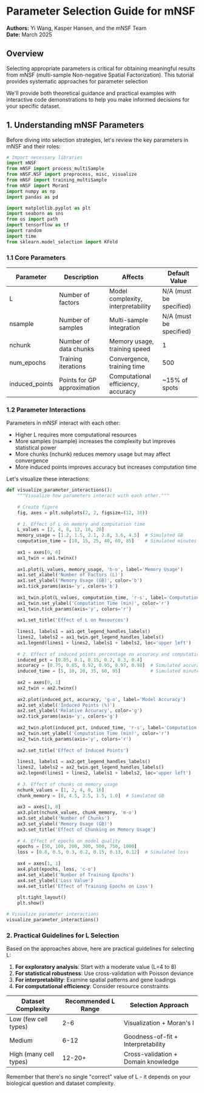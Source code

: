 # Parameter Selection Guide for mNSF

**Authors:** Yi Wang, Kasper Hansen, and the mNSF Team  
**Date:** March 2025

## Overview

Selecting appropriate parameters is critical for obtaining meaningful results from mNSF (multi-sample Non-negative Spatial Factorization). This tutorial provides systematic approaches for parameter selection

We'll provide both theoretical guidance and practical examples with interactive code demonstrations to help you make informed decisions for your specific dataset.

## 1. Understanding mNSF Parameters

Before diving into selection strategies, let's review the key parameters in mNSF and their roles:

```python
# Import necessary libraries
import mNSF
from mNSF import process_multiSample
from mNSF.NSF import preprocess, misc, visualize
from mNSF import training_multiSample
from mNSF import MoranI
import numpy as np
import pandas as pd

import matplotlib.pyplot as plt
import seaborn as sns
from os import path
import tensorflow as tf
import random
import time
from sklearn.model_selection import KFold
```

### 1.1 Core Parameters

| Parameter | Description | Affects | Default Value |
|-----------|-------------|---------|---------------|
| L | Number of factors | Model complexity, interpretability | N/A (must be specified) |
| nsample | Number of samples | Multi-sample integration | N/A (must be specified) |
| nchunk | Number of data chunks | Memory usage, training speed | 1 |
| num_epochs | Training iterations | Convergence, training time | 500 |
| induced_points | Points for GP approximation | Computational efficiency, accuracy | ~15% of spots |

### 1.2 Parameter Interactions

Parameters in mNSF interact with each other:

- Higher L requires more computational resources
- More samples (nsample) increases the complexity but improves statistical power
- More chunks (nchunk) reduces memory usage but may affect convergence
- More induced points improves accuracy but increases computation time

Let's visualize these interactions:

```python
def visualize_parameter_interactions():
    """Visualize how parameters interact with each other."""
    
    # Create figure
    fig, axes = plt.subplots(2, 2, figsize=(12, 10))
    
    # 1. Effect of L on memory and computation time
    L_values = [2, 4, 8, 12, 16, 20]
    memory_usage = [1.2, 1.5, 2.1, 2.8, 3.6, 4.5]  # Simulated GB
    computation_time = [10, 15, 25, 40, 60, 85]    # Simulated minutes
    
    ax1 = axes[0, 0]
    ax1_twin = ax1.twinx()
    
    ax1.plot(L_values, memory_usage, 'b-o', label='Memory Usage')
    ax1.set_xlabel('Number of Factors (L)')
    ax1.set_ylabel('Memory Usage (GB)', color='b')
    ax1.tick_params(axis='y', colors='b')
    
    ax1_twin.plot(L_values, computation_time, 'r-s', label='Computation Time')
    ax1_twin.set_ylabel('Computation Time (min)', color='r')
    ax1_twin.tick_params(axis='y', colors='r')
    
    ax1.set_title('Effect of L on Resources')
    
    lines1, labels1 = ax1.get_legend_handles_labels()
    lines2, labels2 = ax1_twin.get_legend_handles_labels()
    ax1.legend(lines1 + lines2, labels1 + labels2, loc='upper left')
    
    # 2. Effect of induced points percentage on accuracy and computation time
    induced_pct = [0.05, 0.1, 0.15, 0.2, 0.3, 0.4]
    accuracy = [0.75, 0.85, 0.92, 0.95, 0.97, 0.98]  # Simulated accuracy
    induced_time = [5, 10, 20, 35, 60, 95]           # Simulated minutes
    
    ax2 = axes[0, 1]
    ax2_twin = ax2.twinx()
    
    ax2.plot(induced_pct, accuracy, 'g-o', label='Model Accuracy')
    ax2.set_xlabel('Induced Points (%)')
    ax2.set_ylabel('Relative Accuracy', color='g')
    ax2.tick_params(axis='y', colors='g')
    
    ax2_twin.plot(induced_pct, induced_time, 'r-s', label='Computation Time')
    ax2_twin.set_ylabel('Computation Time (min)', color='r')
    ax2_twin.tick_params(axis='y', colors='r')
    
    ax2.set_title('Effect of Induced Points')
    
    lines1, labels1 = ax2.get_legend_handles_labels()
    lines2, labels2 = ax2_twin.get_legend_handles_labels()
    ax2.legend(lines1 + lines2, labels1 + labels2, loc='upper left')
    
    # 3. Effect of chunks on memory usage
    nchunk_values = [1, 2, 4, 8, 16]
    chunk_memory = [8, 4.5, 2.5, 1.5, 1.0]  # Simulated GB
    
    ax3 = axes[1, 0]
    ax3.plot(nchunk_values, chunk_memory, 'm-o')
    ax3.set_xlabel('Number of Chunks')
    ax3.set_ylabel('Memory Usage (GB)')
    ax3.set_title('Effect of Chunking on Memory Usage')
    
    # 4. Effect of epochs on model quality
    epochs = [50, 100, 200, 300, 500, 750, 1000]
    loss = [0.8, 0.5, 0.3, 0.2, 0.15, 0.13, 0.12]  # Simulated loss
    
    ax4 = axes[1, 1]
    ax4.plot(epochs, loss, 'c-o')
    ax4.set_xlabel('Number of Training Epochs')
    ax4.set_ylabel('Loss Value')
    ax4.set_title('Effect of Training Epochs on Loss')
    
    plt.tight_layout()
    plt.show()

# Visualize parameter interactions
visualize_parameter_interactions()
```



### 2. Practical Guidelines for L Selection

Based on the approaches above, here are practical guidelines for selecting L:

1. **For exploratory analysis**: Start with a moderate value (L=4 to 8)
2. **For statistical robustness**: Use cross-validation with Poisson deviance
3. **For interpretability**: Examine spatial patterns and gene loadings
4. **For computational efficiency**: Consider resource constraints

| Dataset Complexity | Recommended L Range | Selection Approach |
|--------------------|---------------------|-------------------|
| Low (few cell types) | 2-6 | Visualization + Moran's I |
| Medium | 6-12 | Goodness-of-fit + Interpretability |
| High (many cell types) | 12-20+ | Cross-validation + Domain knowledge |

Remember that there's no single "correct" value of L - it depends on your biological question and dataset complexity.



